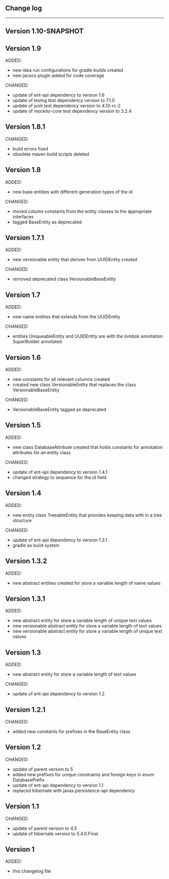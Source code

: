 ## Change log
----------------------

Version 1.10-SNAPSHOT
-------------



Version 1.9
-------------

ADDED:
 
- new idea run configurations for gradle builds created
- new jacoco plugin added for code coverage

CHANGED:

- update of ent-api dependency to version 1.6
- update of testng test dependency version to 7.1.0
- update of junit test dependency version to 4.13-rc-2
- update of mockito-core test dependency version to 3.2.4

Version 1.8.1
-------------

CHANGED:

- build errors fixed
- obsolete maven build scripts deleted

Version 1.8
-------------

ADDED:
 
- new base entities with different generation types of the id

CHANGED:

- moved column constants from the entity classes to the appropriate interfaces
- tagged BaseEntity as deprecated 

Version 1.7.1
-------------

ADDED:
 
- new versionable entity that derives from UUIDEntity created

CHANGED:

- removed deprecated class VersionableBaseEntity

Version 1.7
-------------

ADDED:
 
- new name entities that extends from the UUIDEntity

CHANGED:

- entities UniqueableEntity and UUIDEntity are with the lombok annotation SuperBuilder annotated

Version 1.6
-------------

ADDED:
 
- new constants for all relevant columns created
- created new class VersionableEntity that replaces the class VersionableBaseEntity

CHANGED:

- VersionableBaseEntity tagged as deprecated

Version 1.5
-------------

ADDED:
 
- new class DatabaseAttribute created that holds constants for annotation attributes for an entity class

CHANGED:

- update of ent-api dependency to version 1.4.1
- changed strategy to sequence for the id field

Version 1.4
-------------

ADDED:
 
- new entity class TreeableEntity that provides keeping data with in a tree structure

CHANGED:

- update of ent-api dependency to version 1.3.1
- gradle as build system

Version 1.3.2
-------------

ADDED:
 
- new abstract entities created for store a variable length of name values 

Version 1.3.1
-------------

ADDED:
 
- new abstract entity for store a variable length of unique text values 
- new versionable abstract entity for store a variable length of text values 
- new versionable abstract entity for store a variable length of unique text values 

Version 1.3
-------------

ADDED:
 
- new abstract entity for store a variable length of text values 

CHANGED:

- update of ent-api dependency to version 1.2

Version 1.2.1
-------------

CHANGED:

- added new constants for prefixes in the BaseEntity class

Version 1.2
-------------

CHANGED:

- update of parent version to 5
- added new prefixes for unique constraints and foreign keys in enum DatabasePrefix
- update of ent-api dependency to version 1.1
- replaced hibernate with javax.persistence-api dependency 

Version 1.1
-------------

CHANGED:

- update of parent version to 4.5
- update of hibernate version to 5.4.0.Final

Version 1
-------------

ADDED:
 
- this changelog file
